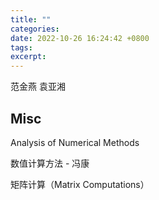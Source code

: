 ```yaml
---
title: ""
categories: 
date: 2022-10-26 16:24:42 +0800
tags: 
excerpt: 
---
```




范金燕
袁亚湘







## Misc

Analysis of Numerical Methods

数值计算方法 - 冯康

矩阵计算（Matrix Computations）

